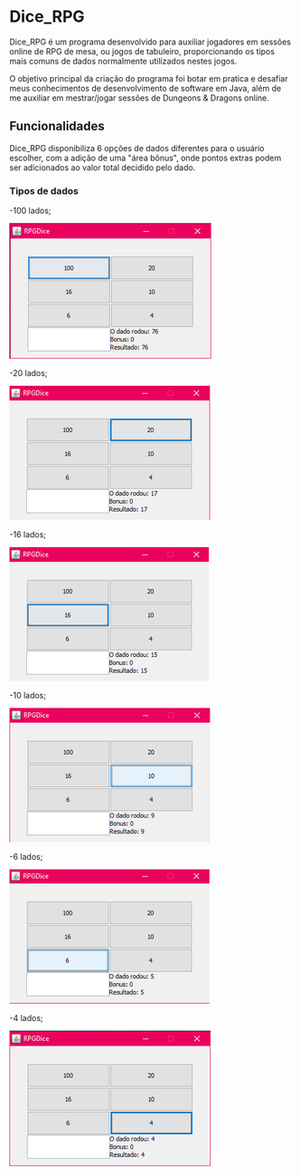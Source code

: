 # Dice_RPG

Dice_RPG é um programa desenvolvido para auxiliar jogadores em sessões online de RPG de mesa, ou jogos de tabuleiro, proporcionando os tipos mais comuns de dados normalmente utilizados nestes jogos.

O objetivo principal da criação do programa foi botar em pratica e desafiar meus conhecimentos de desenvolvimento de software em Java, além de me auxiliar em mestrar/jogar sessões de Dungeons & Dragons online.

## Funcionalidades

Dice_RPG disponibiliza 6 opções de dados diferentes para o usuário escolher, com a adição de uma "área bônus", onde pontos extras podem ser adicionados ao valor total decidido pelo dado.

### Tipos de dados

-100 lados;

![Dice_RPG 100](https://github.com/burgues0/Dice_RPG/blob/main/screenshots/dice_rpg_100.png)

-20 lados;

![Dice_RPG 20](https://github.com/burgues0/Dice_RPG/blob/main/screenshots/dice_rpg_20.png)

-16 lados;

![Dice_RPG 16](https://github.com/burgues0/Dice_RPG/blob/main/screenshots/dice_rpg_16.png)

-10 lados;

![Dice_RPG 10](https://github.com/burgues0/Dice_RPG/blob/main/screenshots/dice_rpg_10.png)

-6 lados;

![Dice_RPG 6](https://github.com/burgues0/Dice_RPG/blob/main/screenshots/dice_rpg_6.png)

-4 lados;

![Dice_RPG 4](https://github.com/burgues0/Dice_RPG/blob/main/screenshots/dice_rpg_4.png)
